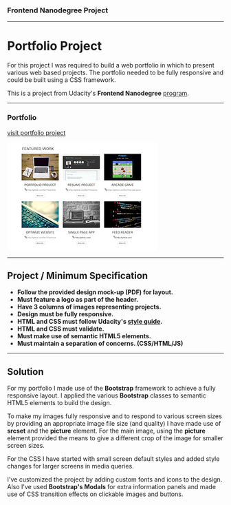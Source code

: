 ### Frontend Nanodegree Project
___

# Portfolio Project

For this project I was required to build a web portfolio in which to present various web based projects. The portfolio needed to be fully responsive and could be built using a CSS framework.

This is a project from Udacity's **Frontend Nanodegree** [program](https://www.udacity.com/course/front-end-web-developer-nanodegree--nd001).
___

### Portfolio

[visit portfolio project](http://www.it48.xyz/portfolio)

![Portfolio project screen shot](img/portfolio.jpg)
___


## Project / Minimum Specification

- **Follow the provided design mock-up (PDF) for layout.**
- **Must feature a logo as part of the header.**
- **Have 3 columns of images representing projects.**
- **Design must be fully responsive.**
- **HTML and CSS must follow Udacity's [style guide](http://udacity.github.io/frontend-nanodegree-styleguide/).**
- **HTML and CSS must validate.**
- **Must make use of semantic HTML5 elements.**
- **Must maintain a separation of concerns. (CSS/HTML/JS)**
___


## Solution

For my portfolio I made use of the **Bootstrap** framework to achieve a fully responsive layout. I applied the various **Bootstrap** classes to semantic HTML5 elements to build the design.

To make my images fully responsive and to respond to various screen sizes by providing an appropriate image file size (and quality) I have made use of **srcset** and the **picture** element. For the main image, using the **picture** element provided the means to give a different crop of the image for smaller screen sizes.

For the CSS I have started with small screen default styles and added style changes for larger screens in media queries.

I've customized the project by adding custom fonts and icons to the design. Also I've used **Bootstrap's Modals** for extra information panels and made use of CSS transition effects on clickable images and buttons.
